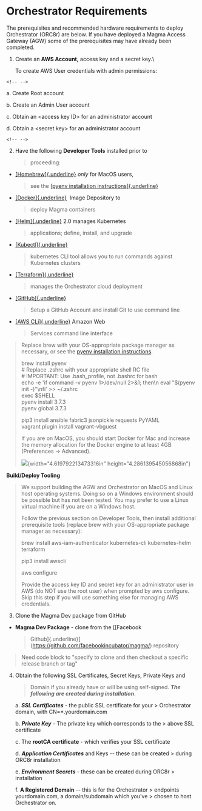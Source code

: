 # Orchestrator Requirements

The prerequisites and recommended hardware requirements to deploy
Orchestrator (ORC8r) are below. If you have deployed a Magma Access
Gateway (AGW) some of the prerequisites may have already been completed.

1.  Create an **AWS Account,** access key and a secret key.\
    
    To create AWS User credentials with admin permissions:

```{=html}
<!-- -->
```
a.  Create Root account

b.  Create an Admin User account

c.  Obtain an \<access key ID\> for an administrator account

d.  Obtain a \<secret key\> for an administrator account

```{=html}
<!-- -->
```
2.  Have the following **Developer Tools** installed prior to
    > proceeding:

-   [[Homebrew]{.underline}](https://brew.sh/) *only* for MacOS users,
    > see the [[pyenv installation
    > instructions]{.underline}](https://github.com/pyenv/pyenv#installation)

-   [[Docker]{.underline}](https://www.docker.com/)  Image Depository to
    > deploy Magma containers

-   [[Helm]{.underline}](https://helm.sh/) 2.0 manages Kubernetes
    > applications; define, install, and upgrade

-   [[Kubectl]{.underline}](https://kubernetes.io/docs/tasks/tools/install-kubectl/)
    > kubernetes CLI tool allows you to run commands against Kubernetes
    > clusters

-   [[Terraform]{.underline}](https://www.terraform.io/downloads.html)
    > manages the Orchestrator cloud deployment

-   [[GitHub]{.underline}](https://help.github.com/en/github/getting-started-with-github/set-up-git)
    > Setup a GitHub Account and install Git to use command line

-   [[AWS CLi]{.underline}](https://aws.amazon.com/cli/) Amazon Web
    > Services command line interface

> Replace brew with your OS-appropriate package manager as necessary, or
> see the [pyenv installation
> instructions](https://github.com/pyenv/pyenv#installation).
>
> brew install pyenv\
> \# Replace .zshrc with your appropriate shell RC file\
> \# IMPORTANT: Use .bash\_profile, not .bashrc for bash\
> echo -e \'if command -v pyenv 1\>/dev/null 2\>&1; then\\n eval
> \"\$(pyenv init -)\"\\nfi\' \>\> \~/.zshrc\
> exec \$SHELL\
> pyenv install 3.7.3\
> pyenv global 3.7.3
>
> pip3 install ansible fabric3 jsonpickle requests PyYAML\
> vagrant plugin install vagrant-vbguest
>
> If you are on MacOS, you should start Docker for Mac and increase the
> memory allocation for the Docker engine to at least 4GB (Preferences
> -\> Advanced).
>
> ![](media/image3.png){width="4.619792213473316in"
> height="4.286139545056868in"}

**Build/Deploy Tooling**

> We support building the AGW and Orchestrator on MacOS and Linux host
> operating systems. Doing so on a Windows environment should be
> possible but has not been tested. You may prefer to use a Linux
> virtual machine if you are on a Windows host.
>
> Follow the previous section on Developer Tools, then install
> additional prerequisite tools (replace brew with your OS-appropriate
> package manager as necessary):
>
> brew install aws-iam-authenticator kubernetes-cli kubernetes-helm
> terraform
>
> pip3 install awscli
>
> aws configure
>
> Provide the access key ID and secret key for an administrator user in
> AWS (do NOT use the root user) when prompted by aws configure. Skip
> this step if you will use something else for managing AWS credentials.

3.  Clone the Magma Dev package from GitHub

-   **Magma Dev Package** - clone from the [[Facebook
    > Github]{.underline}](https://github.com/facebookincubator/magma/)
    > repository

> Need code block to "specify to clone and then checkout a specific
> release branch or tag"

4.  Obtain the following SSL Certificates, Secret Keys, Private Keys and
    > Domain if you already have or will be using self-signed. ***The
    > following are created during installation***.

    a.  ***SSL Certificates*** - the public SSL certificate for your
        > Orchestrator domain, with CN=\*.yourdomain.com

    b.  ***Private Key*** - The private key which corresponds to the
        > above SSL certificate

    c.  The **rootCA certificate** - which verifies your SSL certificate

    d.  ***Application Certificates*** and Keys -- these can be created
        > during ORC8r installation

    e.  ***Environment Secrets*** - these can be created during ORC8r
        > installation

    f.  **A Registered Domain** -- this is for the Orchestrator
        > endpoints yourdomain.com, a domain/subdomain which you\'ve
        > chosen to host Orchestrator on.
